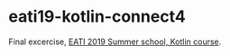 # eati19-kotlin-connect4

Final excercise, [EATI 2019 Summer school, Kotlin course](https://cs.uns.edu.ar/home/555-escuela-de-actualizacion-en-tecnologias-de-informatica-2019-del-dcic.html).
